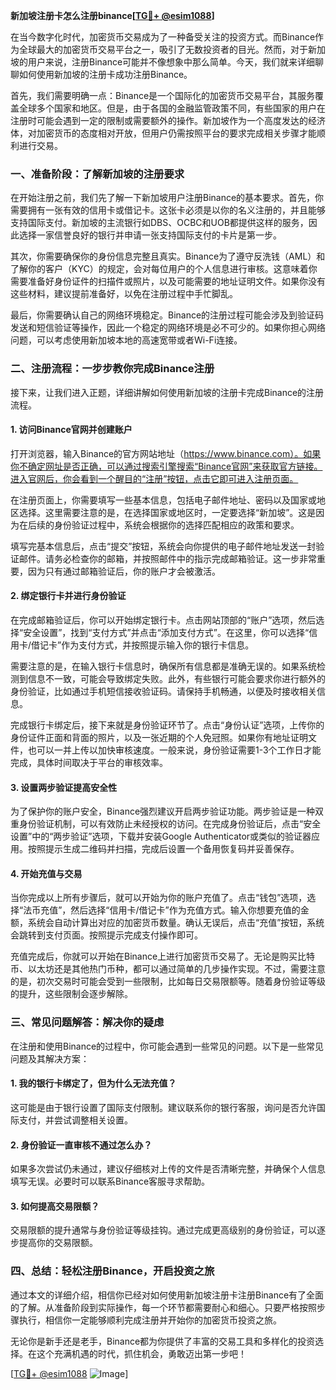 **新加坡注册卡怎么注册binance[[TG💪+ @esim1088](https://t.me/s/esim1088)]**

在当今数字化时代，加密货币交易成为了一种备受关注的投资方式。而Binance作为全球最大的加密货币交易平台之一，吸引了无数投资者的目光。然而，对于新加坡的用户来说，注册Binance可能并不像想象中那么简单。今天，我们就来详细聊聊如何使用新加坡的注册卡成功注册Binance。

首先，我们需要明确一点：Binance是一个国际化的加密货币交易平台，其服务覆盖全球多个国家和地区。但是，由于各国的金融监管政策不同，有些国家的用户在注册时可能会遇到一定的限制或需要额外的操作。新加坡作为一个高度发达的经济体，对加密货币的态度相对开放，但用户仍需按照平台的要求完成相关步骤才能顺利进行交易。

### **一、准备阶段：了解新加坡的注册要求**

在开始注册之前，我们先了解一下新加坡用户注册Binance的基本要求。首先，你需要拥有一张有效的信用卡或借记卡。这张卡必须是以你的名义注册的，并且能够支持国际支付。新加坡的主流银行如DBS、OCBC和UOB都提供这样的服务，因此选择一家信誉良好的银行并申请一张支持国际支付的卡片是第一步。

其次，你需要确保你的身份信息完整且真实。Binance为了遵守反洗钱（AML）和了解你的客户（KYC）的规定，会对每位用户的个人信息进行审核。这意味着你需要准备好身份证件的扫描件或照片，以及可能需要的地址证明文件。如果你没有这些材料，建议提前准备好，以免在注册过程中手忙脚乱。

最后，你需要确认自己的网络环境稳定。Binance的注册过程可能会涉及到验证码发送和短信验证等操作，因此一个稳定的网络环境是必不可少的。如果你担心网络问题，可以考虑使用新加坡本地的高速宽带或者Wi-Fi连接。

### **二、注册流程：一步步教你完成Binance注册**

接下来，让我们进入正题，详细讲解如何使用新加坡的注册卡完成Binance的注册流程。

#### **1. 访问Binance官网并创建账户**

打开浏览器，输入Binance的官方网站地址（https://www.binance.com）。如果你不确定网址是否正确，可以通过搜索引擎搜索“Binance官网”来获取官方链接。进入官网后，你会看到一个醒目的“注册”按钮，点击它即可进入注册页面。

在注册页面上，你需要填写一些基本信息，包括电子邮件地址、密码以及国家或地区选择。这里需要注意的是，在选择国家或地区时，一定要选择“新加坡”。这是因为在后续的身份验证过程中，系统会根据你的选择匹配相应的政策和要求。

填写完基本信息后，点击“提交”按钮，系统会向你提供的电子邮件地址发送一封验证邮件。请务必检查你的邮箱，并按照邮件中的指示完成邮箱验证。这一步非常重要，因为只有通过邮箱验证后，你的账户才会被激活。

#### **2. 绑定银行卡并进行身份验证**

在完成邮箱验证后，你可以开始绑定银行卡。点击网站顶部的“账户”选项，然后选择“安全设置”，找到“支付方式”并点击“添加支付方式”。在这里，你可以选择“信用卡/借记卡”作为支付方式，并按照提示输入你的银行卡信息。

需要注意的是，在输入银行卡信息时，确保所有信息都是准确无误的。如果系统检测到信息不一致，可能会导致绑定失败。此外，有些银行可能会要求你进行额外的身份验证，比如通过手机短信接收验证码。请保持手机畅通，以便及时接收相关信息。

完成银行卡绑定后，接下来就是身份验证环节了。点击“身份认证”选项，上传你的身份证件正面和背面的照片，以及一张近期的个人免冠照。如果你有地址证明文件，也可以一并上传以加快审核速度。一般来说，身份验证需要1-3个工作日才能完成，具体时间取决于平台的审核效率。

#### **3. 设置两步验证提高安全性**

为了保护你的账户安全，Binance强烈建议开启两步验证功能。两步验证是一种双重身份验证机制，可以有效防止未经授权的访问。在完成身份验证后，点击“安全设置”中的“两步验证”选项，下载并安装Google Authenticator或类似的验证器应用。按照提示生成二维码并扫描，完成后设置一个备用恢复码并妥善保存。

#### **4. 开始充值与交易**

当你完成以上所有步骤后，就可以开始为你的账户充值了。点击“钱包”选项，选择“法币充值”，然后选择“信用卡/借记卡”作为充值方式。输入你想要充值的金额，系统会自动计算出对应的加密货币数量。确认无误后，点击“充值”按钮，系统会跳转到支付页面。按照提示完成支付操作即可。

充值完成后，你就可以开始在Binance上进行加密货币交易了。无论是购买比特币、以太坊还是其他热门币种，都可以通过简单的几步操作实现。不过，需要注意的是，初次交易时可能会受到一些限制，比如每日交易限额等。随着身份验证等级的提升，这些限制会逐步解除。

### **三、常见问题解答：解决你的疑虑**

在注册和使用Binance的过程中，你可能会遇到一些常见的问题。以下是一些常见问题及其解决方案：

#### **1. 我的银行卡绑定了，但为什么无法充值？**

这可能是由于银行设置了国际支付限制。建议联系你的银行客服，询问是否允许国际支付，并尝试调整相关设置。

#### **2. 身份验证一直审核不通过怎么办？**

如果多次尝试仍未通过，建议仔细核对上传的文件是否清晰完整，并确保个人信息填写无误。必要时可以联系Binance客服寻求帮助。

#### **3. 如何提高交易限额？**

交易限额的提升通常与身份验证等级挂钩。通过完成更高级别的身份验证，可以逐步提高你的交易限额。

### **四、总结：轻松注册Binance，开启投资之旅**

通过本文的详细介绍，相信你已经对如何使用新加坡注册卡注册Binance有了全面的了解。从准备阶段到实际操作，每一个环节都需要耐心和细心。只要严格按照步骤执行，相信你一定能够顺利完成注册并开始你的加密货币投资之旅。

无论你是新手还是老手，Binance都为你提供了丰富的交易工具和多样化的投资选择。在这个充满机遇的时代，抓住机会，勇敢迈出第一步吧！

[[TG💪+ @esim1088](https://t.me/s/esim1088) ![Image](https://i.postimg.cc/4NQfJmqS/Snipaste-2025-05-13-00-14-12.png)]